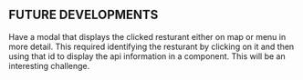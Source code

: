 ## FUTURE DEVELOPMENTS

Have a modal that displays the clicked resturant either on map or menu in more detail. This required identifying the resturant by clicking on it and then using that id to display the api information in a component. This will be an interesting challenge.
